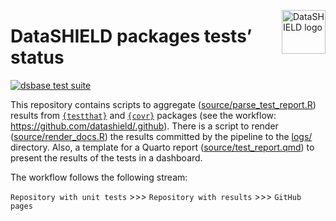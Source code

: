 
<!-- README.md is generated from README.Rmd. Please edit that file -->

<a href='https://datashield.org'><img src='https://i0.wp.com/datashield.org/wp-content/uploads/2024/07/DS-logo-A4.png' alt='DataSHIELD logo' align='right' height=70px/></a>

# DataSHIELD packages tests’ status

<!-- badges: start -->

[![`dsbase` test
suite](https://github.com/villegar/dsBase/actions/workflows/dsBase_test_suite.yaml/badge.svg)](https://github.com/villegar/dsBase/actions/workflows/dsBase_test_suite.yaml)
<!-- badges: end -->

This repository contains scripts to aggregate
([source/parse_test_report.R](%22source/parse_test_report.R%22)) results
from [`{testthat}`](https://cran.r-project.org/package=testthat) and
[`{covr}`](https://cran.r-project.org/package=covr) packages (see the
workflow: <https://github.com/datashield/.github>). There is a script to
render ([source/render_docs.R](%22source/render_docs.R%22)) the results
committed by the pipeline to the [logs/](logs/) directory. Also, a
template for a Quarto report
([source/test_report.qmd](source/test_report.qmd)) to present the
results of the tests in a dashboard.

The workflow follows the following stream:

`Repository with unit tests` \>\>\> `Repository with results` \>\>\>
`GitHub pages`
